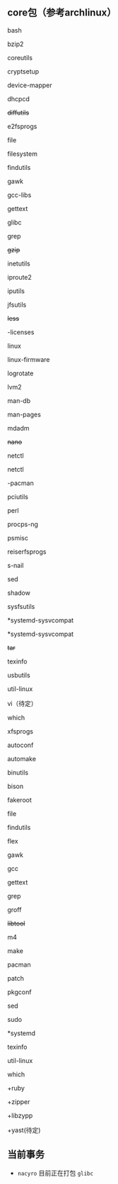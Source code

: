 ## core包（参考archlinux）

bash

bzip2

coreutils

cryptsetup

device-mapper

dhcpcd

~~diffutils~~

e2fsprogs

file

filesystem

findutils

gawk

gcc-libs

gettext

glibc

grep

~~gzip~~

inetutils

iproute2

iputils

jfsutils

~~less~~

-licenses

linux

linux-firmware

logrotate

lvm2

man-db

man-pages

mdadm

~~nano~~

netctl

netctl

-pacman

pciutils

perl

procps-ng

psmisc

reiserfsprogs

s-nail

sed

shadow

sysfsutils

*systemd-sysvcompat

*systemd-sysvcompat

~~tar~~

texinfo

usbutils

util-linux

vi（待定）

which

xfsprogs

autoconf

automake

binutils

bison

fakeroot

file

findutils

flex

gawk

gcc

gettext

grep

groff

~~libtool~~

m4

make

pacman

patch

pkgconf

sed

sudo

*systemd

texinfo

util-linux

which

+ruby

+zipper

+libzypp

+yast(待定)

## 当前事务 ##
* `nacyro` 目前正在打包 `glibc`  

